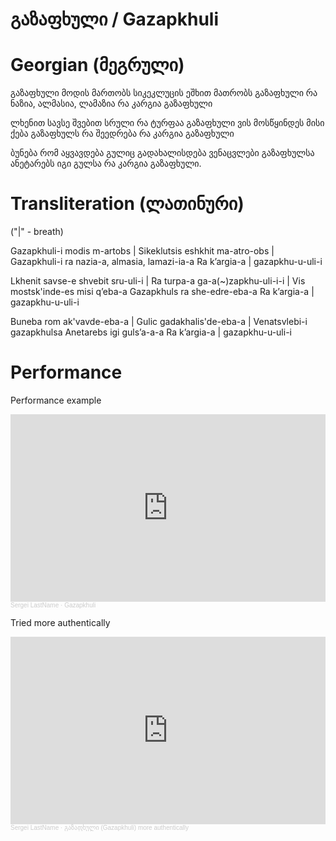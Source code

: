 # გაზაფხული / Gazapkhuli

# Georgian (მეგრული)

გაზაფხული მოდის მართობს
სიკეკლუცის ეშხით მათრობს
გაზაფხული რა ნაზია, ალმასია, ლამაზია
რა კარგია გაზაფხული

ლხენით სავსე შვებით სრული
რა ტურფაა გაზაფხული
ვის მოსწყინდეს მისი ქება
გაზაფხულს რა შეედრება 
რა კარგია გაზაფხული

ბუნება რომ აყვავდება
გულიც გადახალისდება 
ვენაცვლები გაზაფხულსა
ანეტარებს იგი გულსა
რა კარგია გაზაფხული.

# Transliteration (ლათინური)

("|" - breath)

Gazapkhuli-i modis m-artobs |
Sikeklutsis eshkhit ma-atro-obs |
Gazapkhuli-i ra nazia-a, almasia, lamazi-ia-a
Ra k’argia-a | gazapkhu-u-uli-i

Lkhenit savse-e shvebit sru-uli-i |
Ra turpa-a ga-a(~)zapkhu-uli-i-i |
Vis mostsk'inde-es misi q’eba-a
Gazapkhuls ra she-edre-eba-a
Ra k’argia-a | gazapkhu-u-uli-i

Buneba rom ak'vavde-eba-a |
Gulic gadakhalis'de-eba-a |
Venatsvlebi-i gazapkhulsa
Anetarebs igi guls’a-a-a
Ra k’argia-a | gazapkhu-u-uli-i

# Performance
Performance example
<iframe width="100%" height="300" scrolling="no" frameborder="no" allow="autoplay" src="https://w.soundcloud.com/player/?url=https%3A//api.soundcloud.com/tracks/2077557288%3Fsecret_token%3Ds-74sZGu3gdtG&color=%23ff5500&auto_play=false&hide_related=false&show_comments=true&show_user=true&show_reposts=false&show_teaser=true&visual=true"></iframe><div style="font-size: 10px; color: #cccccc;line-break: anywhere;word-break: normal;overflow: hidden;white-space: nowrap;text-overflow: ellipsis; font-family: Interstate,Lucida Grande,Lucida Sans Unicode,Lucida Sans,Garuda,Verdana,Tahoma,sans-serif;font-weight: 100;"><a href="https://soundcloud.com/o9xjkfdgxof2" title="Sergei LastName" target="_blank" style="color: #cccccc; text-decoration: none;">Sergei LastName</a> · <a href="https://soundcloud.com/o9xjkfdgxof2/gazapkhuli/s-74sZGu3gdtG" title="Gazapkhuli" target="_blank" style="color: #cccccc; text-decoration: none;">Gazapkhuli</a></div>

Tried more authentically
<iframe width="100%" height="300" scrolling="no" frameborder="no" allow="autoplay" src="https://w.soundcloud.com/player/?url=https%3A//api.soundcloud.com/tracks/2077558348%3Fsecret_token%3Ds-6NRozgcWMLK&color=%23ff5500&auto_play=false&hide_related=false&show_comments=true&show_user=true&show_reposts=false&show_teaser=true&visual=true"></iframe><div style="font-size: 10px; color: #cccccc;line-break: anywhere;word-break: normal;overflow: hidden;white-space: nowrap;text-overflow: ellipsis; font-family: Interstate,Lucida Grande,Lucida Sans Unicode,Lucida Sans,Garuda,Verdana,Tahoma,sans-serif;font-weight: 100;"><a href="https://soundcloud.com/o9xjkfdgxof2" title="Sergei LastName" target="_blank" style="color: #cccccc; text-decoration: none;">Sergei LastName</a> · <a href="https://soundcloud.com/o9xjkfdgxof2/gazapkhuli-more-authentically/s-6NRozgcWMLK" title="გაზაფხული (Gazapkhuli) more authentically" target="_blank" style="color: #cccccc; text-decoration: none;">გაზაფხული (Gazapkhuli) more authentically</a></div>
